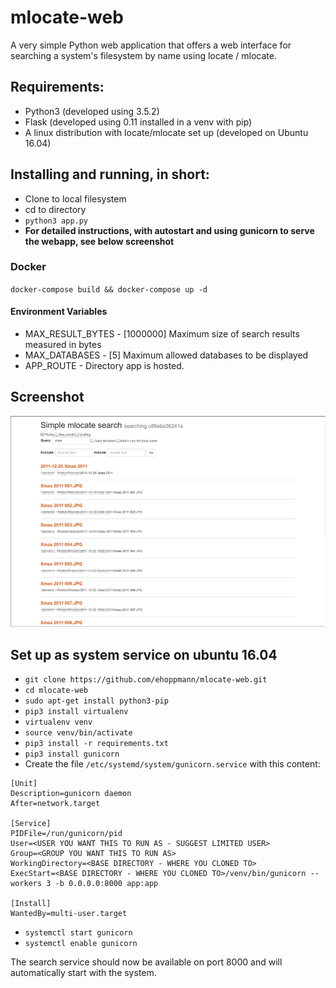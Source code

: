 # mlocate-web
A very simple Python web application that offers a web interface for searching a system's filesystem by name using locate / mlocate.

## Requirements:
* Python3 (developed using 3.5.2)
* Flask (developed using 0.11 installed in a venv with pip)
* A linux distribution with locate/mlocate set up (developed on Ubuntu 16.04)

## Installing and running, in short:
* Clone to local filesystem
* cd to directory
* `python3 app.py`
* **For detailed instructions, with autostart and using gunicorn to serve the webapp, see below screenshot**

### Docker
`docker-compose build && docker-compose up -d`

#### Environment Variables

* MAX_RESULT_BYTES - [1000000] Maximum size of search results measured in bytes
* MAX_DATABASES - [5] Maximum allowed databases to be displayed
* APP_ROUTE - Directory app is hosted.


## Screenshot

![ScreenShot](screenshot.png?raw=true "Screenshot")

## Set up as system service on ubuntu 16.04
* `git clone https://github.com/ehoppmann/mlocate-web.git`
* `cd mlocate-web`
* `sudo apt-get install python3-pip`
* `pip3 install virtualenv`
* `virtualenv venv`
* `source venv/bin/activate`
* `pip3 install -r requirements.txt`
* `pip3 install gunicorn`
* Create the file `/etc/systemd/system/gunicorn.service` with this content:
```
[Unit]
Description=gunicorn daemon
After=network.target

[Service]
PIDFile=/run/gunicorn/pid
User=<USER YOU WANT THIS TO RUN AS - SUGGEST LIMITED USER>
Group=<GROUP YOU WANT THIS TO RUN AS>
WorkingDirectory=<BASE DIRECTORY - WHERE YOU CLONED TO>
ExecStart=<BASE DIRECTORY - WHERE YOU CLONED TO>/venv/bin/gunicorn --workers 3 -b 0.0.0.0:8000 app:app

[Install]
WantedBy=multi-user.target
```
* `systemctl start gunicorn`
* `systemctl enable gunicorn`

The search service should now be available on port 8000 and will automatically start with the system.
